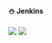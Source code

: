 #### :snowman: Jenkins
![](https://img.shields.io/badge/Jenkins-important.svg) ![](https://img.shields.io/badge/持续集成-important.svg) 

